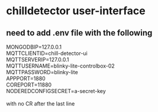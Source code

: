 # chilldetector user-interface
## need to add .env file with the following
MONGODBIP=127.0.0.1<br/>
MQTTCLIENTID=chill-detector-ui<br/>
MQTTSERVERIP=127.0.0.1<br/>
MQTTUSERNAME=blinky-lite-controlbox-02<br/>
MQTTPASSWORD=blinky-lite<br/>
APPPORT=1880<br>
COREPORT=11880<br>
NODEREDCONFIGSECRET=a-secret-key<br/>
<br/>
with no CR after the last line

